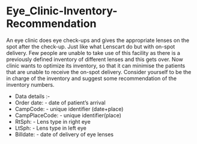 # Eye_Clinic-Inventory-Recommendation
An eye clinic does eye check-ups and gives the appropriate lenses on the spot after the check-up. Just like what Lenscart do but with on-spot delivery. Few people are unable to take use of this facility as there is a previously defined inventory of different lenses and this gets over. Now clinic wants to optimize its inventory, so that it can minimise the patients that are unable to receive the on-spot delivery. Consider yourself to be the in charge of the inventory and suggest some recommendation of the inventory numbers.

* Data details :-
* Order date: - date of patient’s arrival
* CampCode: - unique identifier (date+place)
* CampPlaceCode: - unique identifier(place)
* RtSph: - Lens type in right eye
* LtSph: - Lens type in left eye
* Billdate: - date of delivery of eye lenses
